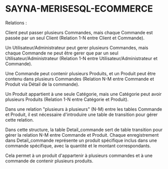 # SAYNA-MERISESQL-ECOMMERCE

Relations :

Client peut passer plusieurs Commandes, mais chaque Commande est passée par un seul Client (Relation 1-N entre Client et Commande).

Un Utilisateur/Administrateur peut gerer plusieurs Commandes, mais chaque Commande ne peut être gerer que par un seul Utilisateur/Administrateur (Relation 1-N entre Utilisateur/Administrateur et Commande).

Une Commande peut contenir plusieurs Produits, et un Produit peut être contenu dans plusieurs Commandes (Relation N-M entre Commande et Produit via Détail de la commande).

Un Produit appartient à une seule Catégorie, mais une Catégorie peut avoir plusieurs Produits (Relation 1-N entre Catégorie et Produit).

Dans une relation "plusieurs à plusieurs" (N-M) entre les tables Commande et Produit, il est nécessaire d'introduire une table de transition pour gérer cette relation.

Dans cette structure, la table Detail_commande sert de table transition pour gérer la relation N-M entre Commande et Produit. Chaque enregistrement dans Detail_commande représente un produit spécifique inclus dans une commande spécifique, avec la quantité et le montant correspondants.

Cela permet à un produit d'appartenir à plusieurs commandes et à une commande de contenir plusieurs produits.
